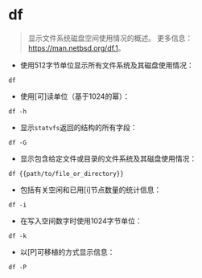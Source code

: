# df

> 显示文件系统磁盘空间使用情况的概述。
> 更多信息：<https://man.netbsd.org/df.1>。

- 使用512字节单位显示所有文件系统及其磁盘使用情况：

`df`

- 使用[可]读单位（基于1024的幂）：

`df -h`

- 显示`statvfs`返回的结构的所有字段：

`df -G`

- 显示包含给定文件或目录的文件系统及其磁盘使用情况：

`df {{path/to/file_or_directory}}`

- 包括有关空闲和已用[i]节点数量的统计信息：

`df -i`

- 在写入空间数字时使用1024字节单位：

`df -k`

- 以[P]可移植的方式显示信息：

`df -P`